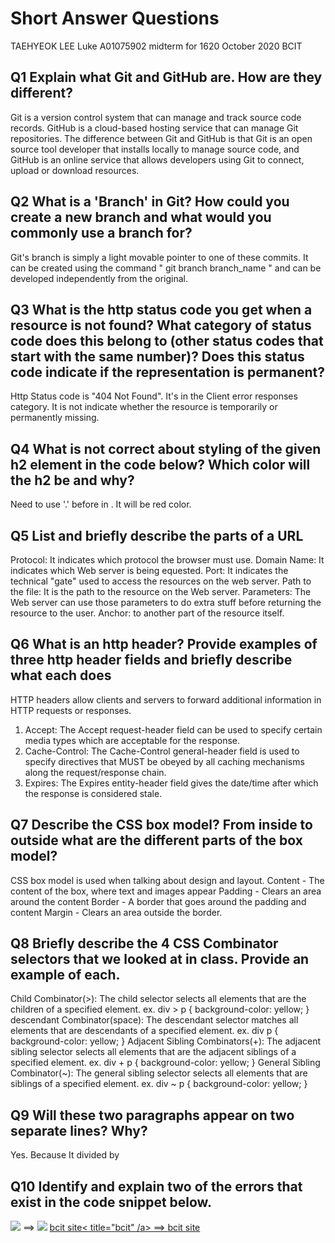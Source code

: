 # Short Answer Questions

TAEHYEOK LEE Luke
A01075902
midterm for 1620 October 2020
BCIT

## Q1 Explain what Git and GitHub are. How are they different?
Git is a version control system that can manage and track source code records.
GitHub is a cloud-based hosting service that can manage Git repositories.
The difference between Git and GitHub is that Git is an open source tool developer that installs locally to manage source code, and GitHub is an online service that allows developers using Git to connect, upload or download resources.

## Q2 What is a 'Branch' in Git? How could you create a new branch and what would you commonly use a branch for?
Git's branch is simply a light movable pointer to one of these commits. It can be created using the command " git branch branch_name " and can be developed independently from the original.

## Q3 What is the http status code you get when a resource is not found? What category of status code does this belong to (other status codes that start with the same number)? Does this status code indicate if the representation is permanent?
Http Status code is "404 Not Found". It's in the Client error responses category. It is not indicate whether the resource is temporarily or permanently missing.

## Q4 What is not correct about styling of the given h2 element in the code below? Which color will the h2 be and why?
Need to use '.' before <class> in <head>.
It will be red color.

## Q5 List and briefly describe the parts of a URL
Protocol: It indicates which protocol the browser must use.
Domain Name: It indicates which Web server is being equested. Port:  It indicates the technical "gate" used to access the resources on the web server.
Path to the file: It is the path to the resource on the Web server.
Parameters: The Web server can use those parameters to do extra stuff before returning the resource to the user.
Anchor: to another part of the resource itself.

## Q6 What is an http header? Provide examples of three http header fields and briefly describe what each does
HTTP headers allow clients and servers to forward additional information in HTTP requests or responses.
1. Accept: The Accept request-header field can be used to specify certain media types which are acceptable for the response.
2. Cache-Control: The Cache-Control general-header field is used to specify directives that MUST be obeyed by all caching mechanisms along the request/response chain.
3. Expires: The Expires entity-header field gives the date/time after which the response is considered stale.

## Q7 Describe the CSS box model? From inside to outside what are the different parts of the box model?
CSS box model is used when talking about design and layout.
Content - The content of the box, where text and images appear
Padding - Clears an area around the content
Border - A border that goes around the padding and content
Margin - Clears an area outside the border.

## Q8 Briefly describe the 4 CSS Combinator selectors that we looked at in class. Provide an example of each.
Child Combinator(>): The child selector selects all elements that are the children of a specified element.
ex. div > p {
  background-color: yellow;
}
descendant Combinator(space): The descendant selector matches all elements that are descendants of a specified element.
ex. div p {
  background-color: yellow;
}
Adjacent Sibling Combinators(+): The adjacent sibling selector selects all elements that are the adjacent siblings of a specified element.
ex. div + p {
  background-color: yellow;
}
General Sibling Combinator(~): The general sibling selector selects all elements that are siblings of a specified element.
ex. div ~ p {
  background-color: yellow;
}

## Q9 Will these two paragraphs appear on two separate lines? Why?
Yes. Because It divided by <p>

## Q10 Identify and explain two of the errors that exist in the code snippet below.
<img src="images/cat.png">
==> <img src="/images/cat.png">
<a href="https://bcit.ca">bcit site< title="bcit" /a>
==> <a href="https://bcit.ca" title="bcit">bcit site</a>
